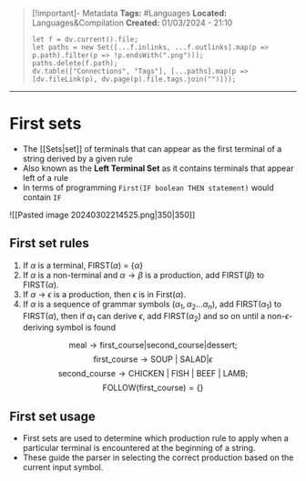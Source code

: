 > [!important]- Metadata
> **Tags:** #Languages 
> **Located:** Languages&Compilation
> **Created:** 01/03/2024 - 21:10
> ```dataviewjs
> let f = dv.current().file;
> let paths = new Set([...f.inlinks, ...f.outlinks].map(p => p.path).filter(p => !p.endsWith(".png")));
> paths.delete(f.path);
> dv.table(["Connections", "Tags"], [...paths].map(p => [dv.fileLink(p), dv.page(p).file.tags.join("")]));
> ```

___
# First sets
- The [[Sets|set]] of terminals that can appear as the first terminal of a string derived by a given rule 
- Also known as the **Left Terminal Set** as it contains terminals that appear left of a rule
- In terms of programming `First(IF boolean THEN statement)` would contain `IF`


![[Pasted image 20240302214525.png|350|350]]

> 
## First set rules 
1. If $\alpha$ is a terminal, FIRST($\alpha$) = $\{ \alpha \}$
2. If $\alpha$ is a non-terminal and $\alpha\to\beta$ is a production, add FIRST($\beta$) to FIRST($\alpha$).
3. If $\alpha$ → $\epsilon$ is a production, then $\epsilon$ is in First($\alpha$).
4. If $\alpha$ is a sequence of grammar symbols ($\alpha_1 ,\alpha_2 ... \alpha_{n}$), add FIRST($\alpha_{1}$) to FIRST($\alpha$), then if $\alpha_{1}$ can derive $\epsilon$, add FIRST($\alpha_{2}$) and so on until a non-$\epsilon$-deriving symbol is found


$$\text{meal}  \rightarrow \text{first\_course} | \text{second\_course} | \text{dessert};$$
$$\text{first\_course}  \rightarrow \text{SOUP} \ | \ \text{SALAD}| \epsilon$$
$$\text{second\_course}  \rightarrow \text{CHICKEN} \ | \ \text{FISH} \ | \ \text{BEEF} \ | \ \text{LAMB};$$
$$\text{FOLLOW(first\_course)}=\{  \}$$

## First set usage
- First sets are used to determine which production rule to apply when a particular terminal is encountered at the beginning of a string.
- These guide the parser in selecting the correct production based on the current input symbol.
